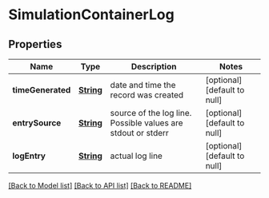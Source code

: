 # SimulationContainerLog
## Properties

Name | Type | Description | Notes
------------ | ------------- | ------------- | -------------
**timeGenerated** | [**String**](string.md) | date and time the record was created | [optional] [default to null]
**entrySource** | [**String**](string.md) | source of the log line. Possible values are stdout or stderr | [optional] [default to null]
**logEntry** | [**String**](string.md) | actual log line | [optional] [default to null]

[[Back to Model list]](../README.md#documentation-for-models) [[Back to API list]](../README.md#documentation-for-api-endpoints) [[Back to README]](../README.md)

